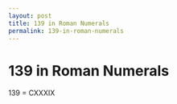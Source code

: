 ```yaml
---
layout: post
title: 139 in Roman Numerals
permalink: 139-in-roman-numerals
---
```


# 139 in Roman Numerals

139 = CXXXIX
